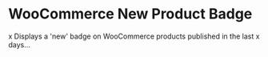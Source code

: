 WooCommerce New Product Badge
=============================
x
Displays a 'new' badge on WooCommerce products published in the last x days...